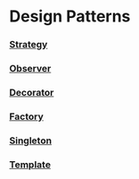 # Design Patterns

### [Strategy](https://github.com/kammradt/faculdade-design-patterns/tree/master/src/patterns/strategy) 
### [Observer](https://github.com/kammradt/faculdade-design-patterns/tree/master/src/patterns/observer)
### [Decorator](https://github.com/kammradt/faculdade-design-patterns/tree/master/src/patterns/decorator)
### [Factory](https://github.com/kammradt/faculdade-design-patterns/tree/master/src/patterns/factory)
### [Singleton](https://github.com/kammradt/faculdade-design-patterns/tree/master/src/patterns/singleton)
### [Template](https://github.com/kammradt/faculdade-design-patterns/tree/master/src/patterns/template)
